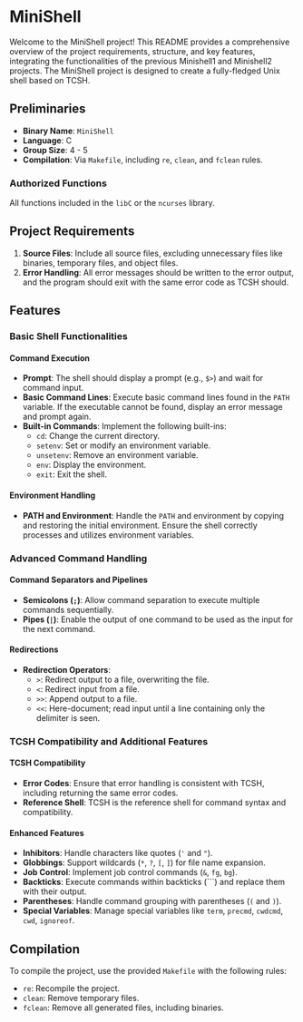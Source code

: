 # MiniShell

Welcome to the MiniShell project! This README provides a comprehensive overview of the project requirements, structure, and key features, integrating the functionalities of the previous Minishell1 and Minishell2 projects. The MiniShell project is designed to create a fully-fledged Unix shell based on TCSH.

## Preliminaries

- **Binary Name**: `MiniShell`
- **Language**: C
- **Group Size**: 4 - 5
- **Compilation**: Via `Makefile`, including `re`, `clean`, and `fclean` rules.

### Authorized Functions

All functions included in the `libC` or the `ncurses` library.

## Project Requirements

1. **Source Files**: Include all source files, excluding unnecessary files like binaries, temporary files, and object files.
2. **Error Handling**: All error messages should be written to the error output, and the program should exit with the same error code as TCSH should.

## Features

### Basic Shell Functionalities

#### Command Execution

- **Prompt**: The shell should display a prompt (e.g., `$>`) and wait for command input.
- **Basic Command Lines**: Execute basic command lines found in the `PATH` variable. If the executable cannot be found, display an error message and prompt again.
- **Built-in Commands**: Implement the following built-ins:
  - `cd`: Change the current directory.
  - `setenv`: Set or modify an environment variable.
  - `unsetenv`: Remove an environment variable.
  - `env`: Display the environment.
  - `exit`: Exit the shell.

#### Environment Handling

- **PATH and Environment**: Handle the `PATH` and environment by copying and restoring the initial environment. Ensure the shell correctly processes and utilizes environment variables.

### Advanced Command Handling

#### Command Separators and Pipelines

- **Semicolons (`;`)**: Allow command separation to execute multiple commands sequentially.
- **Pipes (`|`)**: Enable the output of one command to be used as the input for the next command.

#### Redirections

- **Redirection Operators**:
  - `>`: Redirect output to a file, overwriting the file.
  - `<`: Redirect input from a file.
  - `>>`: Append output to a file.
  - `<<`: Here-document; read input until a line containing only the delimiter is seen.

### TCSH Compatibility and Additional Features

#### TCSH Compatibility

- **Error Codes**: Ensure that error handling is consistent with TCSH, including returning the same error codes.
- **Reference Shell**: TCSH is the reference shell for command syntax and compatibility.

#### Enhanced Features

- **Inhibitors**: Handle characters like quotes (`'` and `"`).
- **Globbings**: Support wildcards (`*`, `?`, `[`, `]`) for file name expansion.
- **Job Control**: Implement job control commands (`&`, `fg`, `bg`).
- **Backticks**: Execute commands within backticks (`\``) and replace them with their output.
- **Parentheses**: Handle command grouping with parentheses (`(` and `)`).
- **Special Variables**: Manage special variables like `term`, `precmd`, `cwdcmd`, `cwd`, `ignoreof`.

## Compilation

To compile the project, use the provided `Makefile` with the following rules:
- `re`: Recompile the project.
- `clean`: Remove temporary files.
- `fclean`: Remove all generated files, including binaries.
